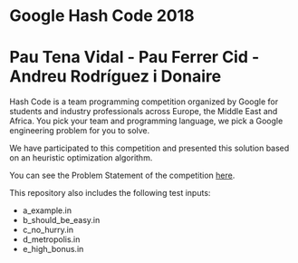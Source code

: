 # Google Hash Code 2018
# Pau Tena Vidal - Pau Ferrer Cid - Andreu Rodríguez i Donaire

Hash Code is a team programming competition organized by Google for students and industry professionals across Europe, the Middle East and Africa. You pick your team and programming language, we pick a Google engineering problem for you to solve.

We have participated to this competition and presented this solution based on an heuristic optimization algorithm.

You can see the Problem Statement of the competition [here](https://github.com/pautena/Hashcode2018/blob/master/online_qualification_round_2018.pdf).

This repository also includes the following test inputs:
- a_example.in
- b_should_be_easy.in
- c_no_hurry.in
- d_metropolis.in
- e_high_bonus.in

